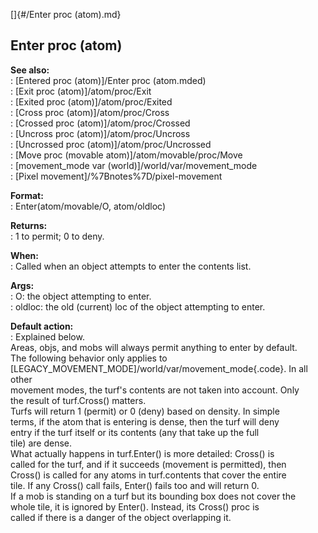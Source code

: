 []{#/Enter proc (atom).md}    
## Enter proc (atom)    
**See also:**    
:   [Entered proc (atom)]/Enter proc (atom.mded)    
:   [Exit proc (atom)]/atom/proc/Exit    
:   [Exited proc (atom)]/atom/proc/Exited    
:   [Cross proc (atom)]/atom/proc/Cross    
:   [Crossed proc (atom)]/atom/proc/Crossed    
:   [Uncross proc (atom)]/atom/proc/Uncross    
:   [Uncrossed proc (atom)]/atom/proc/Uncrossed    
:   [Move proc (movable atom)]/atom/movable/proc/Move    
:   [movement_mode var (world)]/world/var/movement_mode    
:   [Pixel movement]/%7Bnotes%7D/pixel-movement    
<!-- -->    
**Format:**    
:   Enter(atom/movable/O, atom/oldloc)    
<!-- -->    
**Returns:**    
:   1 to permit; 0 to deny.    
<!-- -->    
**When:**    
:   Called when an object attempts to enter the contents list.    
<!-- -->    
**Args:**    
:   O: the object attempting to enter.    
:   oldloc: the old (current) loc of the object attempting to enter.    
<!-- -->    
**Default action:**    
:   Explained below.    
Areas, objs, and mobs will always permit anything to enter by default.    
The following behavior only applies to    
[LEGACY_MOVEMENT_MODE]/world/var/movement_mode{.code}. In all other    
movement modes, the turf\'s contents are not taken into account. Only    
the result of turf.Cross() matters.    
Turfs will return 1 (permit) or 0 (deny) based on density. In simple    
terms, if the atom that is entering is dense, then the turf will deny    
entry if the turf itself or its contents (any that take up the full    
tile) are dense.    
What actually happens in turf.Enter() is more detailed: Cross() is    
called for the turf, and if it succeeds (movement is permitted), then    
Cross() is called for any atoms in turf.contents that cover the entire    
tile. If any Cross() call fails, Enter() fails too and will return 0.    
If a mob is standing on a turf but its bounding box does not cover the    
whole tile, it is ignored by Enter(). Instead, its Cross() proc is    
called if there is a danger of the object overlapping it.  